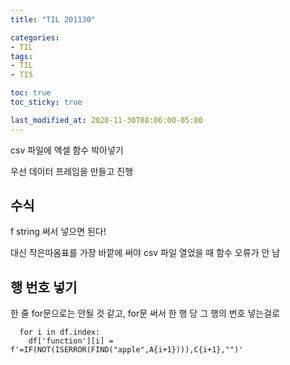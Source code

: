 ```yaml
---
title: "TIL 201130"

categories:
- TIL
tags:
- TIL
- TIS

toc: true
toc_sticky: true

last_modified_at: 2020-11-30T08:06:00-05:00
---
```

csv 파일에 엑셀 함수 박아넣기

우선 데이터 프레임을 만들고 진행

## 수식

f string 써서 넣으면 된다!

대신 작은따옴표를 가장 바깥에 써야 csv 파일 열었을 때 함수 오류가 안 남

## 행 번호 넣기

한 줄 for문으로는 안될 것 같고, for문 써서 한 행 당 그 행의 번호 넣는걸로

      for i in df.index:
        df['function'][i] = f'=IF(NOT(ISERROR(FIND("apple",A{i+1}))),C{i+1},"")'
